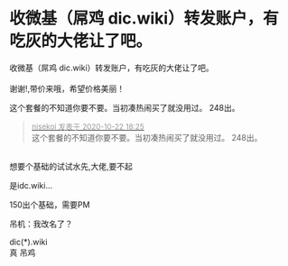 # 收微基（屌鸡 dic.wiki）转发账户，有吃灰的大佬让了吧。


收微基（屌鸡 dic.wiki）转发账户，有吃灰的大佬让了吧。<br />
<br />
谢谢!,带价来哦，希望价格美丽！<br />


这个套餐的不知道你要不要。当初凑热闹买了就没用过。 248出。<img id="aimg_sE7o4" onclick="zoom(this, this.src, 0, 0, 0)" class="zoom" src="https://i.loli.net/2020/10/22/yR3IGX819bNu2H5.png" onmouseover="img_onmouseoverfunc(this)" onload="thumbImg(this)" border="0" alt="" />

<div class="quote"><blockquote><font size="2"><a href="https://www.hostloc.com/forum.php?mod=redirect&amp;goto=findpost&amp;pid=9337269&amp;ptid=757274" target="_blank"><font color="#999999">nisekoi 发表于 2020-10-22 18:25</font></a></font><br />
这个套餐的不知道你要不要。当初凑热闹买了就没用过。 248出。</blockquote></div><br />
想要个基础的试试水先,<img src="static/image/smiley/yct/002.gif" smilieid="30" border="0" alt="" />大佬,要不起

是idc.wiki...

150出个基础，需要PM

吊机：我改名了？

dic(*).wiki<br />
真 吊鸡<img src="static/image/smiley/yct/010.gif" smilieid="41" border="0" alt="" />
